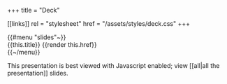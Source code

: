 +++
title = "Deck"

[[links]]
rel = "stylesheet"
href = "/assets/styles/deck.css"
+++

<div class="reveal">
  <div class="slides">
    {{#menu "slides"~}}
<section>
<span class="slide-title">{{this.title}}</span>
{{render this.href}}
</section>
    {{~/menu}}
  </div>
</div>

<noscript>
<p>
This presentation is best viewed with Javascript enabled; view [[all|all the presentation]] slides.
</p>
</noscript>
